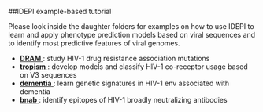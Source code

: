 ##IDEPI example-based tutorial

Please look inside the daughter folders for examples on how to use IDEPI to 
learn and apply phenotype prediction models based on viral sequences and to 
identify most predictive features of viral genomes.


* [**DRAM** ](/examples/DRAM) : study HIV-1 drug resistance association mutations 
* [**tropism** ](/examples/tropism) : develop models and classify HIV-1 co-receptor usage based on V3 sequences
* [**dementia** ](/examples/dementia) : learn genetic signatures in HIV-1 env associated with dementia
* [**bnab** ](/examples/bnab) : identify epitopes of HIV-1 broadly neutralizing antibodies


